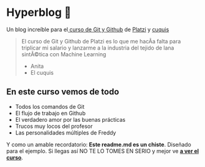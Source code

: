 # Hyperblog 💖
Un blog increíble para el[ curso de Git y Github](https://platzi.com/cursos/git-github/ " curso de Git y Github") de [Platzi](https://platzi.com/ "Platzi") y [cuquis](https://github.com/ManuelaZQ/hyperblog/tree/main "cuquis")
> El curso de Git y Github de Platzi es lo que me hacÃ­a falta para triplicar mi salario y lanzarme a la industria del tejido de lana sintÃ©tica con Machine Learning
> - Anita
> - El cuquis

## En este curso vemos de todo
* Todos los comandos de Git
* El flujo de trabajo en Github
* El verdadero amor por las buenas prácticas
* Trucos muy locos del profesor
* Las personalidades múltiples de Freddy

Y como un amable recordatorio: **Este readme.md es un chiste**.  Diseñado para el ejemplo. Si llegas así NO TE LO TOMES EN SERIO y mejor ve [**a ver el curso**](https://platzi.com/cursos/git-github/ "a ver el curso").